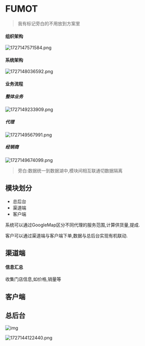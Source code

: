 # FUMOT

> 我有标记旁白的不用放到方案里


#### 组织架构

![1727147571584.png](https://s1.locimg.com/2024/09/24/e49ca272f5f61.png)


#### 系统架构

![1727148036592.png](https://s1.locimg.com/2024/09/24/721b756570907.png)

#### 业务流程

 
##### 整体业务

![1727149233909.png](https://s1.locimg.com/2024/09/24/cec5877042108.png)


##### 代理

![1727149567991.png](https://s1.locimg.com/2024/09/24/4e8f5c50bf0ff.png)


##### 经销商

![1727149674099.png](https://s1.locimg.com/2024/09/24/73a8ddc6f1c48.png)

> 旁白:数据统一到数据湖中,模块间相互联通切数据隔离

## 模块划分

- 总后台
- 渠道端
- 客户端

系统可以通过GoogleMap区分不同代理的服务范围,计算供货量,提成.

客户可以通过渠道端与客户端下单,数据与总后台实现有机联动.

## 渠道端

#### 信息汇总

收集门店信息,如价格,销量等

## 客户端
## 总后台

![img](https://s1.locimg.com/2024/09/24/3e1e355c6af11.png)

![1727144122440.png](https://s1.locimg.com/2024/09/24/843fc7079d1bd.png)

